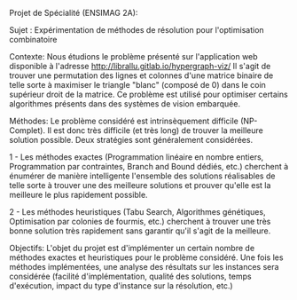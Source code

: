 Projet de Spécialité (ENSIMAG 2A):


Sujet : Expérimentation de méthodes de résolution pour l'optimisation combinatoire


Contexte:
Nous étudions le problème présenté sur l'application web disponible à l'adresse http://librallu.gitlab.io/hypergraph-viz/
Il s'agit de trouver une permutation des lignes et colonnes d'une matrice binaire de telle sorte à maximiser 
le triangle "blanc" (composé de 0) dans le coin supérieur droit de la matrice.
Ce problème est utilisé pour optimiser certains algorithmes présents dans des systèmes de vision embarquée.


Méthodes:
Le problème considéré est intrinsèquement difficile (NP-Complet). Il est donc très difficile (et très long) de trouver 
la meilleure solution possible. Deux stratégies sont généralement considérées.

1 - Les méthodes exactes (Programmation linéaire en nombre entiers, Programmation par contraintes, Branch and Bound 
dédiés, etc.) cherchent à énumérer de manière intelligente l'ensemble des solutions réalisables de telle sorte à trouver 
une des meilleure solutions et prouver qu'elle est la meilleure le plus rapidement possible.

2 - Les méthodes heuristiques (Tabu Search, Algorithmes génétiques, Optimisation par colonies de fourmis, etc.) cherchent
à trouver une très bonne solution très rapidement sans garantir qu'il s'agit de la meilleure.


Objectifs:
L'objet du projet est d'implémenter un certain nombre de méthodes exactes et heuristiques pour le problème considéré.
Une fois les méthodes implémentées, une analyse des résultats sur les instances sera considérée (facilité d'implémentation,
qualité des solutions, temps d'exécution, impact du type d'instance sur la résolution, etc.)
